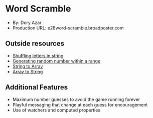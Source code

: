 # Word Scramble
+ By: Dory Azar
+ Production URL: e28word-scramble.broadposter.com

## Outside resources

+ [Shuffling letters in string](https://stackoverflow.com/questions/3943772/how-do-i-shuffle-the-characters-in-a-string-in-javascript)
+ [Generating random number within a range](https://developer.mozilla.org/en-US/docs/Web/JavaScript/Reference/Global_Objects/Math/random)
+ [String to Array](https://www.w3schools.com/jsref/jsref_split.asp)
+ [Array to String](https://www.w3schools.com/jsref/jsref_join.asp)


## Additional Features

+ Maximum number guesses to avoid the game running forever
+ Playful messaging that change at each guess for encouragement
+ Use of watchers and computed properties